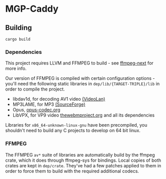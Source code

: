 # MGP-Caddy

## Building

`cargo build`

### Dependencies

This project requires LLVM and FFMPEG to build - see [ffmpeg-next](https://github.com/zmwangx/rust-ffmpeg/wiki/Notes-on-building) for more info.

Our version of FFMPEG is compiled with certain configuration options - you'll need the following static libraries in `dep/lib/{TARGET-TRIPLE}/lib` in order to compile the project.

- libdav1d, for decoding AV1 video [(VideoLan)](https://code.videolan.org/videolan/dav1d)
- MP3LAME, for MP3 [(SourceForge)](https://lame.sourceforge.io/)
- Opus, [opus-codec.org](https://opus-codec.org/)
- LibVPX, for VP9 video [thewebmproject.org](https://www.webmproject.org/) and all its dependencies

Libraries for `x86_64-unknown-linux-gnu` have been precompiled, you shouldn't need to build any C projects to develop on 64 bit linux.

### FFMPEG

The FFMPEG `av*` suite of libraries are automatically build by the ffmpeg crate, which it does through ffmpeg-sys for bindings. Local copies of both crates are
kept in `dep/crate`. They've had a few patches applied to them in order to force them to build with the required additional codecs.